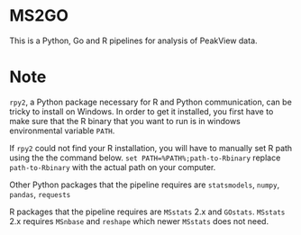 # MS2GO

This is a Python, Go and R pipelines for analysis of PeakView data.

# Note
`rpy2`, a Python package necessary for R and Python communication, can be tricky to install on Windows.
In order to get it installed, you first have to make sure that the R binary that you want to run is in windows environmental variable `PATH`.

If `rpy2` could not find your R installation, you will have to manually set R path using the the command below.
`set PATH=%PATH%;path-to-Rbinary` replace `path-to-Rbinary` with the actual path on your computer.

Other Python packages that the pipeline requires are `statsmodels`, `numpy`, `pandas`, `requests`

R packages that the pipeline requires are `MSstats` 2.x and `GOstats`. `MSstats` 2.x requires `MSnbase` and `reshape` which newer `MSstats` does not need.

